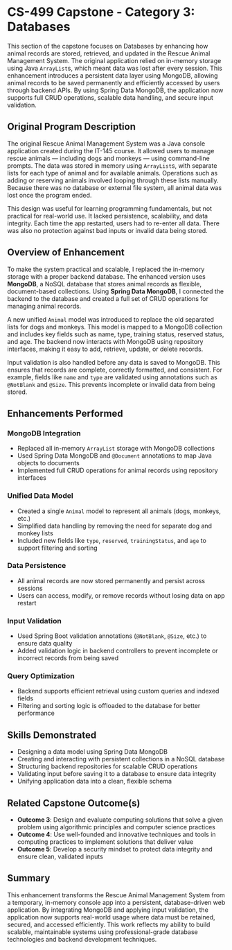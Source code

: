 # CS-499 Capstone - Category 3: Databases

This section of the capstone focuses on Databases by enhancing how animal records are stored, retrieved, and updated in the Rescue Animal Management System. The original application relied on in-memory storage using Java `ArrayList`s, which meant data was lost after every session. This enhancement introduces a persistent data layer using MongoDB, allowing animal records to be saved permanently and efficiently accessed by users through backend APIs. By using Spring Data MongoDB, the application now supports full CRUD operations, scalable data handling, and secure input validation.

## Original Program Description

The original Rescue Animal Management System was a Java console application created during the IT-145 course. It allowed users to manage rescue animals — including dogs and monkeys — using command-line prompts. The data was stored in memory using `ArrayList`s, with separate lists for each type of animal and for available animals. Operations such as adding or reserving animals involved looping through these lists manually. Because there was no database or external file system, all animal data was lost once the program ended.

This design was useful for learning programming fundamentals, but not practical for real-world use. It lacked persistence, scalability, and data integrity. Each time the app restarted, users had to re-enter all data. There was also no protection against bad inputs or invalid data being stored.

## Overview of Enhancement

To make the system practical and scalable, I replaced the in-memory storage with a proper backend database. The enhanced version uses **MongoDB**, a NoSQL database that stores animal records as flexible, document-based collections. Using **Spring Data MongoDB**, I connected the backend to the database and created a full set of CRUD operations for managing animal records.

A new unified `Animal` model was introduced to replace the old separated lists for dogs and monkeys. This model is mapped to a MongoDB collection and includes key fields such as name, type, training status, reserved status, and age. The backend now interacts with MongoDB using repository interfaces, making it easy to add, retrieve, update, or delete records.

Input validation is also handled before any data is saved to MongoDB. This ensures that records are complete, correctly formatted, and consistent. For example, fields like `name` and `type` are validated using annotations such as `@NotBlank` and `@Size`. This prevents incomplete or invalid data from being stored.

## Enhancements Performed

### MongoDB Integration
- Replaced all in-memory `ArrayList` storage with MongoDB collections
- Used Spring Data MongoDB and `@Document` annotations to map Java objects to documents
- Implemented full CRUD operations for animal records using repository interfaces

### Unified Data Model
- Created a single `Animal` model to represent all animals (dogs, monkeys, etc.)
- Simplified data handling by removing the need for separate dog and monkey lists
- Included new fields like `type`, `reserved`, `trainingStatus`, and `age` to support filtering and sorting

### Data Persistence
- All animal records are now stored permanently and persist across sessions
- Users can access, modify, or remove records without losing data on app restart

### Input Validation
- Used Spring Boot validation annotations (`@NotBlank`, `@Size`, etc.) to ensure data quality
- Added validation logic in backend controllers to prevent incomplete or incorrect records from being saved

### Query Optimization
- Backend supports efficient retrieval using custom queries and indexed fields
- Filtering and sorting logic is offloaded to the database for better performance

## Skills Demonstrated

- Designing a data model using Spring Data MongoDB
- Creating and interacting with persistent collections in a NoSQL database
- Structuring backend repositories for scalable CRUD operations
- Validating input before saving it to a database to ensure data integrity
- Unifying application data into a clean, flexible schema

## Related Capstone Outcome(s)

- **Outcome 3**: Design and evaluate computing solutions that solve a given problem using algorithmic principles and computer science practices
- **Outcome 4**: Use well-founded and innovative techniques and tools in computing practices to implement solutions that deliver value
- **Outcome 5**: Develop a security mindset to protect data integrity and ensure clean, validated inputs

## Summary

This enhancement transforms the Rescue Animal Management System from a temporary, in-memory console app into a persistent, database-driven web application. By integrating MongoDB and applying input validation, the application now supports real-world usage where data must be retained, secured, and accessed efficiently. This work reflects my ability to build scalable, maintainable systems using professional-grade database technologies and backend development techniques.
